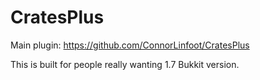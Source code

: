 CratesPlus
=====================

Main plugin: https://github.com/ConnorLinfoot/CratesPlus

This is built for people really wanting 1.7 Bukkit version.